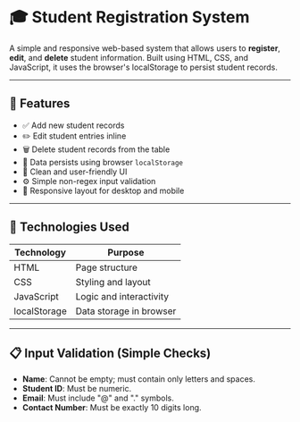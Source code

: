 # 🎓 Student Registration System

A simple and responsive web-based system that allows users to **register**, **edit**, and **delete** student information. Built using HTML, CSS, and JavaScript, it uses the browser's localStorage to persist student records.

---

## 🚀 Features

- ✅ Add new student records
- ✏️ Edit student entries inline
- 🗑️ Delete student records from the table
- 💾 Data persists using browser `localStorage`
- 🧼 Clean and user-friendly UI
- ⚙️ Simple non-regex input validation
- 📱 Responsive layout for desktop and mobile

---

## 🧰 Technologies Used

| Technology   | Purpose                 |
|--------------|--------------------------|
| HTML         | Page structure           |
| CSS          | Styling and layout       |
| JavaScript   | Logic and interactivity  |
| localStorage | Data storage in browser  |

---

## 📋 Input Validation (Simple Checks)

- **Name**: Cannot be empty; must contain only letters and spaces.
- **Student ID**: Must be numeric.
- **Email**: Must include "@" and "." symbols.
- **Contact Number**: Must be exactly 10 digits long.
